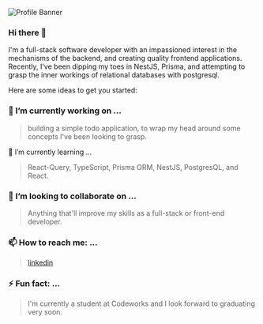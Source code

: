 ![Profile Banner](https://github.com/ninjarogue/ninjarogue/banner.png)

### Hi there 👋

I'm a full-stack software developer with an impassioned interest in the mechanisms of the backend, and creating quality frontend applications. Recently, I've been dipping my toes in NestJS, Prisma, and attempting to grasp the inner workings of relational databases with postgresql.    

<!--
**ninjarogue/ninjarogue** is a ✨ _special_ ✨ repository because its `README.md` (this file) appears on your GitHub profile.
-->

Here are some ideas to get you started:

### 🔭 I’m currently working on ...
 
> building a simple todo application, to wrap my head around some concepts I've been looking to grasp.

🌱 I’m currently learning ...

> React-Query, TypeScript, Prisma ORM, NestJS, PostgresQL, and React.

### 👯 I’m looking to collaborate on ...

> Anything that'll improve my skills as a full-stack or front-end developer.
<!--
- 🤔 I’m looking for help with ...
- 💬 Ask me about ...
-->
### 📫 How to reach me: ...

> [linkedin](www.linkedin.com/in/aric-jiang)

### ⚡ Fun fact: ...

> I'm currently a student at Codeworks and I look forward to graduating very soon.


